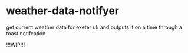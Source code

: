 # weather-data-notifyer
get current weather data for exeter uk and outputs it on a time through a toast notifcation


!!!WIP!!!
